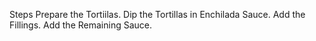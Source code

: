 Steps
Prepare the Tortiilas.
Dip the Tortillas in Enchilada Sauce.
Add the Fillings.
Add the Remaining Sauce.